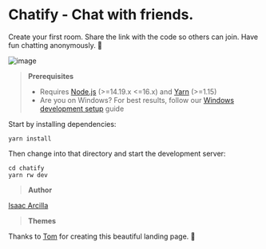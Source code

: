 # Chatify - Chat with friends.

Create your first room. Share the link with the code so others can join. Have fun chatting anonymously. 💛

![image](https://user-images.githubusercontent.com/22732118/176568569-ffe35f91-f4b9-4292-91f1-fc705f7923ac.png)

> **Prerequisites**
>
> - Requires [Node.js](https://nodejs.org/en/) (>=14.19.x <=16.x) and [Yarn](https://yarnpkg.com/) (>=1.15)
> - Are you on Windows? For best results, follow our [Windows development setup](https://redwoodjs.com/docs/how-to/windows-development-setup) guide

Start by installing dependencies:

```
yarn install
```

Then change into that directory and start the development server:

```
cd chatify
yarn rw dev
```

> **Author**

[Isaac Arcilla](https://facebook.com/isaacdarcilla)

> **Themes**

Thanks to [Tom](https://tomve.gumroad.com/) for creating this beautiful landing page. 🚀
